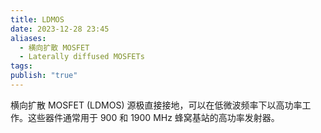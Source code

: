 ```yaml
---
title: LDMOS
date: 2023-12-28 23:45
aliases:
  - 横向扩散 MOSFET
  - Laterally diffused MOSFETs
tags: 
publish: "true"
---
```

横向扩散 MOSFET (LDMOS) 源极直接接地，可以在低微波频率下以高功率工作。这些器件通常用于 900 和 1900 MHz 蜂窝基站的高功率发射器。